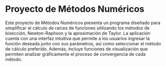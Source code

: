 # Proyecto de Métodos Numéricos
Este proyecto de Métodos Numéricos presenta un programa diseñado para simplificar el cálculo de raíces de funciones utilizando los métodos de bisección, Newton-Raphson y la aproximación de Taylor.
La aplicación cuenta con una interfaz intuitiva que permite a los usuarios ingresar la función deseada junto con sus parámetros, así como seleccionar el método de cálculo preferido. Además, incluye funciones de visualización que permiten analizar gráficamente el proceso de convergencia de cada método. 
